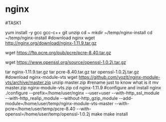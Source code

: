 # nginx

#TASK1

yum install -y gcc gcc-c++ git unzip
cd ~
mkdir ~/temp/nginx-install
cd ~/temp/nginx-install
#download nginx
wget http://nginx.org/download/nginx-1.11.9.tar.gz

wget https://ftp.pcre.org/pub/pcre/pcre-8.40.tar.gz

wget https://www.openssl.org/source/openssl-1.0.2j.tar.gz

tar nginx-1.11.9.tar.gz 
tar pcre-8.40.tar.gz 
tar openssl-1.0.2j.tar.gz 
#download nginx-module-vts
wget https://github.com/vozlt/nginx-module-vts/archive/master.zip
unzip master.zip
#rename just to know what is it
mv master.zip nginx-module-vts.zip
cd nginx-1.11.9
#configure and install nginx
./configure --prefix=/home/user/nginx --user=user --with-http_ssl_module --with-http_realip_module --without-http_gzip_module --add-module=/home/user/temp/nginx-module-vts-master --with-pcre=/home/user/temp/pcre-8.40 --with-openssl=/home/user/temp/openssl-1.0.2j
make
make install


